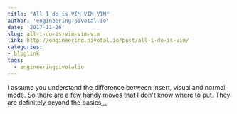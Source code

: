 ```yaml
---
title: "All I do is VIM VIM VIM"
author: 'engineering.pivotal.io'
date: '2017-11-26'
slug: all-i-do-is-vim-vim-vim
link: http://engineering.pivotal.io/post/all-i-do-is-vim/
categories:
- bloglink
tags:
  - engineeringpivotalio
---
```


I assume you understand the difference between insert, visual and normal mode. So there are a few handy moves that I don't know where to put. They are definitely beyond the basics[... <i class="fas fa-external-link-alt"></i>](http://engineering.pivotal.io/post/all-i-do-is-vim/)

